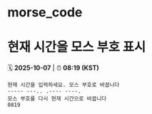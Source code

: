 # morse_code
# 현재 시간을 모스 부호 표시
<!-- MORSE_TIME_START -->
🗓️ **2025-10-07** | ⏰ **08:19 (KST)**

```
현재 시간을 입력하세요. 모스 부호로 바꿉니다
----- ---.. .---- ----.
모스 부호를 다시 현재 시간으로 바꿉니다
0819
```
<!-- MORSE_TIME_END -->
